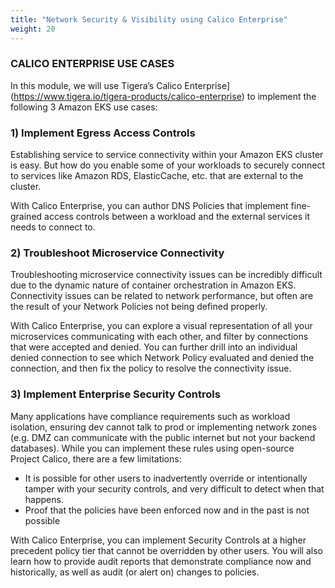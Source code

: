 ```yaml
---
title: "Network Security & Visibility using Calico Enterprise"
weight: 20
---
```


### CALICO ENTERPRISE USE CASES

In this module, we will use Tigera’s Calico Enterprise](https://www.tigera.io/tigera-products/calico-enterprise) to implement the following 3 Amazon EKS use cases:

### 1) Implement Egress Access Controls

   Establishing service to service connectivity within your Amazon EKS cluster is easy. But how do you enable some of your workloads to securely connect to services like Amazon RDS, ElasticCache, etc. that are external to the cluster.

   With Calico Enterprise, you can author DNS Policies that implement fine-grained access controls between a workload and the external services it needs to connect to.

### 2) Troubleshoot Microservice Connectivity

   Troubleshooting microservice connectivity issues can be incredibly difficult due to the dynamic nature of container orchestration in Amazon EKS. Connectivity issues can be related to network performance, but often are the result of your Network Policies not being defined properly.

   With Calico Enterprise, you can explore a visual representation of all your microservices communicating with each other, and filter by connections that were accepted and denied. You can further drill into an individual denied connection to see which Network Policy evaluated and denied the connection, and then fix the policy to resolve the connectivity issue.

### 3) Implement Enterprise Security Controls

   Many applications have compliance requirements such as workload isolation, ensuring dev cannot talk to prod or implementing network zones (e.g. DMZ can communicate with the public internet but not your backend databases). While you can implement these rules using open-source Project Calico, there are a few limitations:
  - It is possible for other users to inadvertently override or intentionally tamper with your security controls, and very difficult to detect when that happens.
  - Proof that the policies have been enforced now and in the past is not possible
 
With Calico Enterprise, you can implement Security Controls at a higher precedent policy tier that cannot be overridden by other users. You will also learn how to provide audit reports that demonstrate compliance now and historically, as well as audit (or alert on) changes to policies.

